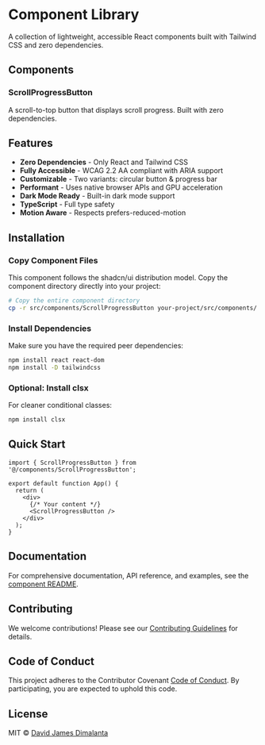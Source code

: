 # Component Library

A collection of lightweight, accessible React components built with Tailwind CSS and zero dependencies.

## Components

### ScrollProgressButton

A scroll-to-top button that displays scroll progress. Built with zero dependencies.

## Features

- **Zero Dependencies** - Only React and Tailwind CSS
- **Fully Accessible** - WCAG 2.2 AA compliant with ARIA support
- **Customizable** - Two variants: circular button & progress bar
- **Performant** - Uses native browser APIs and GPU acceleration
- **Dark Mode Ready** - Built-in dark mode support
- **TypeScript** - Full type safety
- **Motion Aware** - Respects prefers-reduced-motion

## Installation

### Copy Component Files

This component follows the shadcn/ui distribution model. Copy the component directory directly into your project:

```bash
# Copy the entire component directory
cp -r src/components/ScrollProgressButton your-project/src/components/
```

### Install Dependencies

Make sure you have the required peer dependencies:

```bash
npm install react react-dom
npm install -D tailwindcss
```

### Optional: Install clsx

For cleaner conditional classes:

```bash
npm install clsx
```

## Quick Start

```tsx
import { ScrollProgressButton } from '@/components/ScrollProgressButton';

export default function App() {
  return (
    <div>
      {/* Your content */}
      <ScrollProgressButton />
    </div>
  );
}
```

## Documentation

For comprehensive documentation, API reference, and examples, see the [component README](src/components/ScrollProgressButton/README.md).

## Contributing

We welcome contributions! Please see our [Contributing Guidelines](CONTRIBUTING.md) for details.

## Code of Conduct

This project adheres to the Contributor Covenant [Code of Conduct](CODE_OF_CONDUCT.md). By participating, you are expected to uphold this code.

## License

MIT © [David James Dimalanta](LICENSE)
